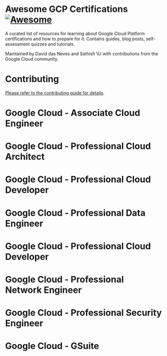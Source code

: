 # Awesome GCP Certifications [![Awesome](https://cdn.rawgit.com/sindresorhus/awesome/d7305f38d29fed78fa85652e3a63e154dd8e8829/media/badge.svg)](https://github.com/sindresorhus/awesome)

A curated list of resources for learning about Google Cloud Platform certifications and how to prepare for it.
Contains guides, blog posts, self-assessment quizzes and tutorials.

Maintained by David das Neves and Sathish VJ with contributions from the Google Cloud community. 

# Contributing

[Please refer to the contributing guide for details](contributing.md).

# Google Cloud - Associate Cloud Engineer

# Google Cloud - Professional Cloud Architect

# Google Cloud - Professional Cloud Developer

# Google Cloud - Professional Data Engineer

# Google Cloud - Professional Cloud Developer

# Google Cloud - Professional Network Engineer

# Google Cloud - Professional Security Engineer

# Google Cloud - GSuite


